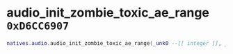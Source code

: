 # audio_init_zombie_toxic_ae_range `0xD6CC6907`

```lua
natives.audio.audio_init_zombie_toxic_ae_range(_unk0 --[[ integer ]], _unk1 --[[ integer ]])
```